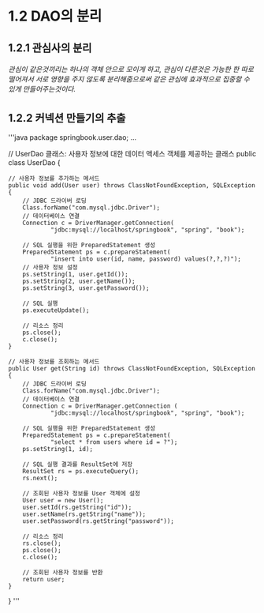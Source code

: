 # 1.2 DAO의 분리   

## 1.2.1 관심사의 분리   
###### 관심이 같은것끼리는 하나의 객체 안으로 모이게 하고, 관심이 다른것은 가능한 한 따로 떨어져서 서로 영향을 주지 않도록 분리해줌으로써 같은 관심에 효과적으로 집중할 수 있게 만들어주는것이다.


## 1.2.2 커넥션 만들기의 추출
'''java
package springbook.user.dao;
...

// UserDao 클래스: 사용자 정보에 대한 데이터 액세스 객체를 제공하는 클래스
public class UserDao {

    // 사용자 정보를 추가하는 메서드
    public void add(User user) throws ClassNotFoundException, SQLException { 
        // JDBC 드라이버 로딩
        Class.forName("com.mysql.jdbc.Driver");
        // 데이터베이스 연결
        Connection c = DriverManager.getConnection(
                "jdbc:mysql://localhost/springbook", "spring", "book"); 
               
        // SQL 실행을 위한 PreparedStatement 생성
        PreparedStatement ps = c.prepareStatement(
                "insert into user(id, name, password) values(?,?,?)");   
        // 사용자 정보 설정
        ps.setString(1, user.getId());
        ps.setString(2, user.getName());
        ps.setString(3, user.getPassword());
        
        // SQL 실행
        ps.executeUpdate();
  
        // 리소스 정리
        ps.close();
        c.close();
    }

    // 사용자 정보를 조회하는 메서드
    public User get(String id) throws ClassNotFoundException, SQLException { 
        // JDBC 드라이버 로딩
        Class.forName("com.mysql.jdbc.Driver");
        // 데이터베이스 연결
        Connection c = DriverManager.getConnection (
                "jdbc:mysql://localhost/springbook", "spring", "book");
        
        // SQL 실행을 위한 PreparedStatement 생성
        PreparedStatement ps = c.prepareStatement(
                "select * from users where id = ?");
        ps.setString(1, id);
        
        // SQL 실행 결과를 ResultSet에 저장
        ResultSet rs = ps.executeQuery();
        rs.next();
        
        // 조회된 사용자 정보를 User 객체에 설정
        User user = new User();
        user.setId(rs.getString("id"));
        user.setName(rs.getString("name"));
        user.setPassword(rs.getString("password"));
        
        // 리소스 정리
        rs.close();
        ps.close();
        c.close();
        
        // 조회된 사용자 정보를 반환
        return user;
    }
}
'''




